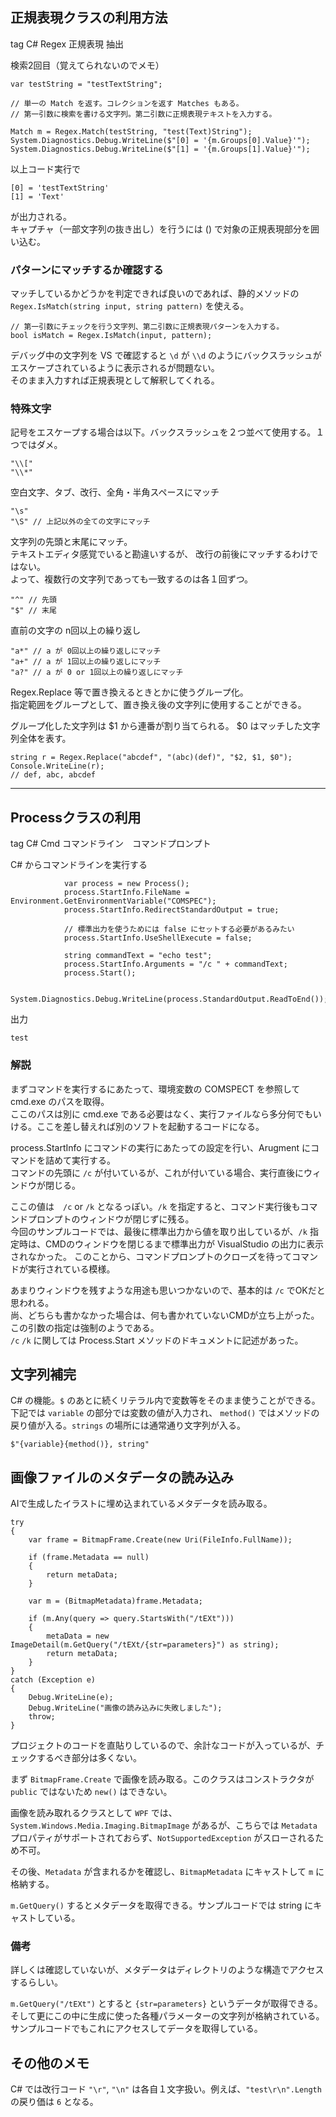 ## 正規表現クラスの利用方法
tag C# Regex 正規表現 抽出

検索2回目（覚えてられないのでメモ）

```
var testString = "testTextString";

// 単一の Match を返す。コレクションを返す Matches もある。
// 第一引数に検索を書ける文字列。第二引数に正規表現テキストを入力する。

Match m = Regex.Match(testString, "test(Text)String");
System.Diagnostics.Debug.WriteLine($"[0] = '{m.Groups[0].Value}'");
System.Diagnostics.Debug.WriteLine($"[1] = '{m.Groups[1].Value}'");

```

以上コード実行で

```
[0] = 'testTextString'
[1] = 'Text'
```

が出力される。  
キャプチャ（一部文字列の抜き出し）を行うには () で対象の正規表現部分を囲い込む。

### パターンにマッチするか確認する

マッチしているかどうかを判定できれば良いのであれば、静的メソッドの `Regex.IsMatch(string input, string pattern)` を使える。

    // 第一引数にチェックを行う文字列、第二引数に正規表現パターンを入力する。
    bool isMatch = Regex.IsMatch(input, pattern);

デバッグ中の文字列を VS で確認すると `\d` が `\\d` のようにバックスラッシュがエスケープされているように表示されるが問題ない。  
そのまま入力すれば正規表現として解釈してくれる。

### 特殊文字

記号をエスケープする場合は以下。バックスラッシュを２つ並べて使用する。１つではダメ。

    "\\["
    "\\*"

空白文字、タブ、改行、全角・半角スペースにマッチ

    "\s"
    "\S" // 上記以外の全ての文字にマッチ

文字列の先頭と末尾にマッチ。  
テキストエディタ感覚でいると勘違いするが、 改行の前後にマッチするわけではない。  
よって、複数行の文字列であっても一致するのは各１回ずつ。

    "^" // 先頭
    "$" // 末尾

直前の文字の n回以上の繰り返し

    "a*" // a が 0回以上の繰り返しにマッチ
    "a+" // a が 1回以上の繰り返しにマッチ
    "a?" // a が 0 or 1回以上の繰り返しにマッチ

Regex.Replace 等で置き換えるときとかに使うグループ化。  
指定範囲をグループとして、置き換え後の文字列に使用することができる。

グループ化した文字列は $1 から連番が割り当てられる。 $0 はマッチした文字列全体を表す。

    string r = Regex.Replace("abcdef", "(abc)(def)", "$2, $1, $0");
    Console.WriteLine(r);
    // def, abc, abcdef

---

## Processクラスの利用
tag C# Cmd コマンドライン　コマンドプロンプト

C# からコマンドラインを実行する

```
            var process = new Process();
            process.StartInfo.FileName = Environment.GetEnvironmentVariable("COMSPEC");
            process.StartInfo.RedirectStandardOutput = true;

            // 標準出力を使うためには false にセットする必要があるみたい
            process.StartInfo.UseShellExecute = false;

            string commandText = "echo test";
            process.StartInfo.Arguments = "/c " + commandText;
            process.Start();

            System.Diagnostics.Debug.WriteLine(process.StandardOutput.ReadToEnd());
```

出力

```
test
```

### 解説
まずコマンドを実行するにあたって、環境変数の COMSPECT を参照して cmd.exe のパスを取得。  
ここのパスは別に cmd.exe である必要はなく、実行ファイルなら多分何でもいける。ここを差し替えれば別のソフトを起動するコードになる。

process.StartInfo にコマンドの実行にあたっての設定を行い、Arugment にコマンドを詰めて実行する。  
コマンドの先頭に `/c` が付いているが、これが付いている場合、実行直後にウィンドウが閉じる。  

ここの値は　`/c` or `/k` となるっぽい。`/k` を指定すると、コマンド実行後もコマンドプロンプトのウィンドウが閉じずに残る。  
今回のサンプルコードでは、最後に標準出力から値を取り出しているが、`/k` 指定時は、CMDのウィンドウを閉じるまで標準出力が VisualStudio の出力に表示されなかった。
このことから、コマンドプロンプトのクローズを待ってコマンドが実行されている模様。  

あまりウィンドウを残すような用途も思いつかないので、基本的は `/c` でOKだと思われる。  
尚、どちらも書かなかった場合は、何も書かれていないCMDが立ち上がった。この引数の指定は強制のようである。  
`/c` `/k` に関しては Process.Start メソッドのドキュメントに記述があった。

## 文字列補完

C# の機能。`$` のあとに続くリテラル内で変数等をそのまま使うことができる。  
下記では `variable` の部分では変数の値が入力され、 `method()` ではメソッドの戻り値が入る。`strings` の場所には通常通り文字列が入る。

    $"{variable}{method()}, string"

## 画像ファイルのメタデータの読み込み

AIで生成したイラストに埋め込まれているメタデータを読み取る。

    try
    {
        var frame = BitmapFrame.Create(new Uri(FileInfo.FullName));

        if (frame.Metadata == null)
        {
            return metaData;
        }

        var m = (BitmapMetadata)frame.Metadata;

        if (m.Any(query => query.StartsWith("/tEXt")))
        {
            metaData = new ImageDetail(m.GetQuery("/tEXt/{str=parameters}") as string);
            return metaData;
        }
    }
    catch (Exception e)
    {
        Debug.WriteLine(e);
        Debug.WriteLine("画像の読み込みに失敗しました");
        throw;
    }

プロジェクトのコードを直貼りしているので、余計なコードが入っているが、チェックするべき部分は多くない。

まず `BitmapFrame.Create` で画像を読み取る。このクラスはコンストラクタが `public` ではないため `new()` はできない。

画像を読み取れるクラスとして `WPF` では、`System.Windows.Media.Imaging.BitmapImage` があるが、こちらでは `Metadata` プロパティがサポートされておらず、`NotSupportedException` がスローされるため不可。

その後、`Metadata` が含まれるかを確認し、`BitmapMetadata` にキャストして `m` に格納する。

`m.GetQuery()` するとメタデータを取得できる。サンプルコードでは string にキャストしている。

### 備考

詳しくは確認していないが、メタデータはディレクトリのような構造でアクセスするらしい。

`m.GetQuery("/tEXt")` とすると `{str=parameters}` というデータが取得できる。
  そして更にこの中に生成に使った各種パラメーターの文字列が格納されている。サンプルコードでもこれにアクセスしてデータを取得している。

## その他のメモ

C# では改行コード `"\r"`, `"\n"` は各自１文字扱い。例えば、`"test\r\n".Length` の戻り価は `6` となる。
